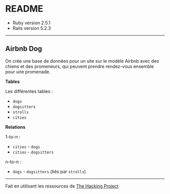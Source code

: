 # README

* Ruby version 2.5.1
* Rails version 5.2.3

------

<h2>Airbnb Dog</h2>

On crée une base de données pour un site sur le modèle Airbnb avec des chiens et des promeneurs, qui peuvent prendre rendez-vous ensemble pour une promenade.

<b>Tables</b>

Les différentes tables : 
* `dogs`
* `dogsitters`
* `strolls`
* `cities`

<b>Relations</b>

1-to-n :
* `cities` - `dogs`
* `cities` - `dogsitters`

n-to-n :
* `dogs` - `dogsitters` (liés par `strolls`)

--------

Fait en utilisant les ressources de <a href="https://www.thehackingproject.org" target="_blank">The Hacking Project</a>
